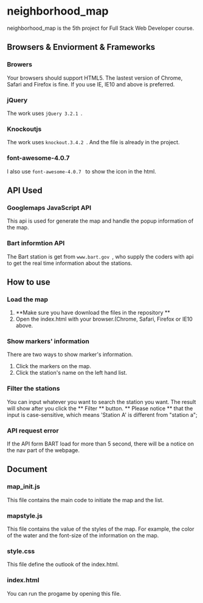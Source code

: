 # neighborhood_map

neighborhood_map is the 5th project for Full Stack Web Developer course.

## Browsers & Enviorment & Frameworks

### Browers
Your browsers should support HTML5. The lastest version of Chrome, Safari and Firefox is fine. If you use IE,  IE10 and above is preferred.

### jQuery
The work uses ```jQuery 3.2.1 ```.

### Knockoutjs
The work uses ```knockout.3.4.2 ```. And the file is already in the project.

### font-awesome-4.0.7
I also use ```font-awesome-4.0.7 ``` to show the icon in the html.


## API Used

### Googlemaps JavaScript API
This api is used for generate the map and handle the popup information of the map.

### Bart informtion API
The Bart station is get from ```www.bart.gov ```, who supply the coders with api to get the real time information about the stations.

## How to use

### Load the map
1. **Make sure you have download the files in the  repository **
2. Open the index.html with your browser.(Chrome, Safari, Firefox or IE10 above.

### Show markers' information
There are two ways to show marker's information.
1. Click the markers on the map.
2. Click the station's name on the left hand list.

### Filter the stations
You can input whatever you want to search the station you want. The result will show after you click the ** Filter ** button.
** Please notice ** that the input is  case-sensitive, which means 'Station A' is different from "station a";

### API request error
If the API form BART load for more than 5 second, there will be a notice on the nav part of the webpage.

## Document

### map_init.js
This file contains the main code to initiate the map and the list.

### mapstyle.js
This file contains the value of the styles of  the map. For example, the color of the water and the font-size of the information on the map.

### style.css
This file define the outlook of the index.html.

### index.html
You can run the progame by opening this file.
